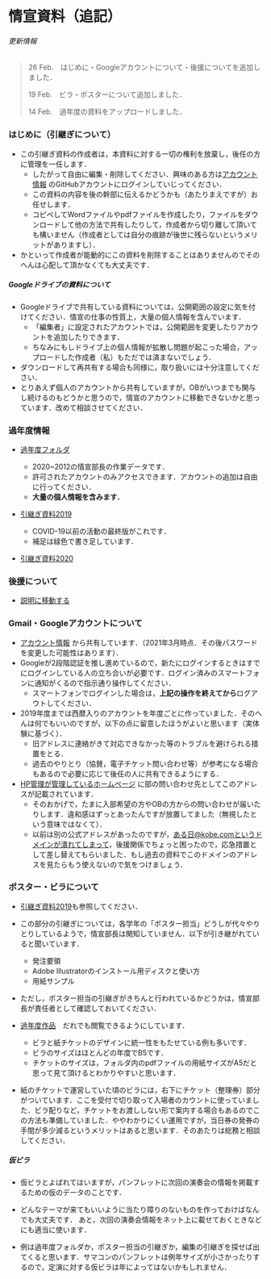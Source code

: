 # 情宣資料（追記）

###### 更新情報

> 26 Feb.　はじめに・Googleアカウントについて・後援についてを追加しました．　　
>
> 19 Feb.　ビラ・ポスターについて追加しました．
>
> 14 Feb.　過年度の資料をアップロードしました．



### はじめに（引継ぎについて）

- この引継ぎ資料の作成者は，本資料に対する一切の権利を放棄し，後任の方に管理を一任します．
  - したがって自由に編集・削除してください．興味のある方は[アカウント情報](https://docs.google.com/document/d/1nidOznc2IiocR_bUQZMjdkCNKZLyDXpv8zW_na24_pE/edit?usp=sharing)  のGitHubアカウントにログインしていじってください．
  - この資料の内容を後の幹部に伝えるかどうかも（あたりまえですが）お任せします．
  - コピペしてWordファイルやpdfファイルを作成したり，ファイルをダウンロードして他の方法で共有したりして，作成者から切り離して頂いても構いません（作成者としては自分の痕跡が後世に残らないというメリットがありますし）．
- かといって作成者が能動的にこの資料を削除することはありませんのでそのへんは心配して頂かなくても大丈夫です．

##### Googleドライブの資料について

- Googleドライブで共有している資料については，公開範囲の設定に気を付けてください．情宣の仕事の性質上，大量の個人情報を含んでいます．
  - 「編集者」に設定されたアカウントでは，公開範囲を変更したりアカウントを追加したりできます．
  - ちなみにもしドライブ上の個人情報が拡散し問題が起こった場合，アップロードした作成者（私）もただでは済まないでしょう．
- ダウンロードして再共有する場合も同様に，取り扱いには十分注意してください．
- とりあえず個人のアカウントから共有していますが，OBがいつまでも関与し続けるのもどうかと思うので，情宣のアカウントに移動できないかと思っています．改めて相談させてください．



### 過年度情報

- [過年度フォルダ](https://drive.google.com/drive/folders/1VRXVzQ0E9AAA1XCUViyFG_54LORdYrcJ?usp=sharing)
  - 2020~2012の情宣部長の作業データです．
  - 許可されたアカウントのみアクセスできます．アカウントの追加は自由に行ってください．
  - **大量の個人情報を含みます．**

- [引継ぎ資料2019](https://docs.google.com/document/d/1bdhIu4fBPXxpro8mAcTaL1JS7mlnoPb4f6YT-_yWkMI/edit?usp=sharing)
  - COVID-19以前の活動の最終版がこれです．
  - 補足は緑色で書き足しています．

- [引継ぎ資料2020](https://kuwo-info.github.io/glee/03_info_advertising/)



### 後援について

- [説明に移動する]()



### Gmail・Googleアカウントについて

- [アカウント情報](https://docs.google.com/document/d/1nidOznc2IiocR_bUQZMjdkCNKZLyDXpv8zW_na24_pE/edit?usp=sharing) から共有しています．（2021年3月時点．その後パスワードを変更した可能性はあります）．
- Googleが2段階認証を推し進めているので，新たにログインするときはすでにログインしている人の立ち合いが必要です．ログイン済みのスマートフォンに通知がくるので指示通り操作してください．
  - スマートフォンでログインした場合は，**上記の操作を終えてから**ログアウトしてください．
- 2019年度までは西暦入りのアカウントを年度ごとに作っていました．そのへんは何でもいいのですが，以下の点に留意したほうがよいと思います（実体験に基づく）．
  - 旧アドレスに連絡がきて対応できなかった等のトラブルを避けられる措置をとる．
  - 過去のやりとり（協賛，電子チケット問い合わせ等）が参考になる場合もあるので必要に応じて後任の人に共有できるようにする．
- [HP管理が管理しているホームページ](https://kobewind.jimdofree.com/) に部の問い合わせ先としてこのアドレスが記載されています．
  - そのおかげで，たまに入部希望の方やOBの方からの問い合わせが届いたりします．違和感はずっとあったんですが放置してました（無視したという意味ではなくて）．
  - 以前は別の公式アドレスがあったのですが，ある日@kobe.comというドメインが潰れてしまって，後援関係でちょっと困ったので，応急措置として差し替えてもらいました．もし過去の資料でこのドメインのアドレスを見たらもう使えないので気をつけましょう．



### ポスター・ビラについて

- [引継ぎ資料2019](https://docs.google.com/document/d/1bdhIu4fBPXxpro8mAcTaL1JS7mlnoPb4f6YT-_yWkMI/edit?usp=sharing)も参照してください．
- この部分の引継ぎについては，各学年の「ポスター担当」どうしが代々やりとりしているようで，情宣部長は関知していません．以下が引き継がれていると聞いています．

    - 発注要領
    - Adobe Illustratorのインストール用ディスクと使い方
    - 用紙サンプル
- ただし，ポスター担当の引継ぎがきちんと行われているかどうかは，情宣部長が責任者として確認しておいてください．
- [過年度作品](https://drive.google.com/drive/folders/17_A-AEbHPfj9kgSGb547Hfsj_tbJ8-gO?usp=sharing)　だれでも閲覧できるようにしています．
    - ビラと紙チケットのデザインに統一性をもたせている例も多いです．
    - ビラのサイズはほとんどの年度でB5です．
    - チケットのサイズは，フォルダ内のpdfファイルの用紙サイズがA5だと思って見て頂けるとわかりやすいと思います．

- 紙のチケットで運営していた頃のビラには，右下にチケット（整理券）部分がついています．ここを受付で切り取って入場者のカウントに使っていました．ビラ配りなど，チケットをお渡ししない形で案内する場合もあるのでこの方法も準備していました．ややわかりにくい運用ですが，当日券の発券の手間が多少減るというメリットはあると思います．そのあたりは総務と相談してください．

##### 仮ビラ

- 仮ビラとよばれてはいますが，パンフレットに次回の演奏会の情報を掲載するための仮のデータのことです．

- どんなテーマが来てもいいように当たり障りのないものを作っておけばなんでも大丈夫です．
  あと，次回の演奏会情報をネット上に載せておくときなどにも適当に使います．

- 例は過年度フォルダか，ポスター担当の引継ぎか，編集の引継ぎを探せば出てくると思います．サマコンのパンフレットは例年サイズが小さかったりするので，定演に対する仮ビラは年によってはないかもしれません．

